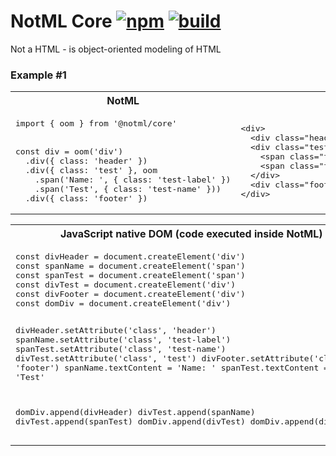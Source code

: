 # NotML Core [![npm][npmbadge]][npm] [![build][badge]][actions]

Not a HTML - is object-oriented modeling of HTML

### Example #1

<table>
<tr><th width="1%">NotML</th><th width="1%">HTML</th></tr>
<tr>
<td><pre lang="js">
import { oom } from '@notml/core'
<br>
const div = oom('div')
  .div({ class: 'header' })
  .div({ class: 'test' }, oom
    .span('Name: ', { class: 'test-label' })
    .span('Test', { class: 'test-name' }))
  .div({ class: 'footer' })
</pre></td>
<td><pre lang="html">
&lt;div>
  &lt;div class="header">&lt;/div>
  &lt;div class="test">
    &lt;span class="test-label">Name: &lt;/span>
    &lt;span class="test-name">Test&lt;/span>
  &lt;/div>
  &lt;div class="footer">&lt;/div>
&lt;/div>
</pre></td>
</tr>
</table>

<table>
<tr><th width="1%">JavaScript native DOM (code executed inside NotML)</th></tr>
<tr><td><pre lang="js">
const divHeader = document.createElement('div')
const spanName = document.createElement('span')
const spanTest = document.createElement('span')
const divTest = document.createElement('div')
const divFooter = document.createElement('div')
const domDiv = document.createElement('div')

divHeader.setAttribute('class', 'header')
spanName.setAttribute('class', 'test-label')
spanTest.setAttribute('class', 'test-name')
divTest.setAttribute('class', 'test')
divFooter.setAttribute('class', 'footer')
spanName.textContent = 'Name: '
spanTest.textContent = 'Test'

domDiv.append(divHeader)
divTest.append(spanName)
divTest.append(spanTest)
domDiv.append(divTest)
domDiv.append(divFooter)
</pre></td></tr>
</table>

[npmbadge]: https://img.shields.io/npm/v/@notml/core

[npm]: https://www.npmjs.com/package/@notml/core

[badge]: https://github.com/@notml/core/workflows/Checks%20%26%20Publish/badge.svg

[actions]: https://github.com/@notml/core/actions
